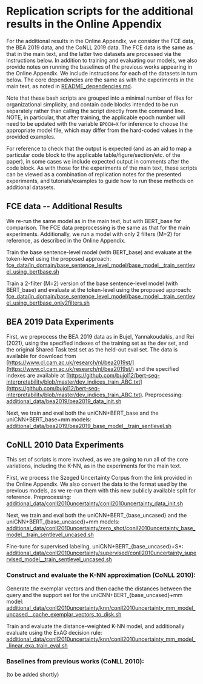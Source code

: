 # Replication scripts for the additional results in the Online Appendix

For the additional results in the Online Appendix, we consider the FCE data, the BEA 2019 data, and the CoNLL 2019 data. The FCE data is the same as that in the main text, and the latter two datasets are processed via the instructions below. In addition to training and evaluating our models, we also provide notes on running the baselines of the previous works appearing in the Online Appendix. We include instructions for each of the datasets in turn below. The core dependencies are the same as with the experiments in the main text, as noted in [README_dependencies.md](README_dependencies.md).

Note that these bash scripts are grouped into a minimal number of files for organizational simplicity, and contain code blocks intended to be run separately rather than calling the script directly from the command line. NOTE, in particular, that after training, the applicable epoch number will need to be updated with the variable `EPOCH=X` for inference to choose the appropriate model file, which may differ from the hard-coded values in the provided examples.

For reference to check that the output is expected (and as an aid to map a particular code block to the applicable table/figure/section/etc. of the paper), in some cases we include expected output in comments after the code block. As with those for the experiments of the main text, these scripts can be viewed as a combination of replication notes for the presented experiments, and tutorials/examples to guide how to run these methods on additional datasets.

## FCE data -- Additional Results

We re-run the same model as in the main text, but with BERT_base for comparison. The FCE data preprocessing is the same as that for the main experiments. Additionally, we run a model with only 2 filters (M=2) for reference, as described in the Online Appendix.

Train the base sentence-level model (with BERT_base) and evaluate at the token-level using the proposed approach: [fce_data/in_domain/base_sentence_level_model/base_model__train_sentlevel_using_bertbase.sh](fce_data/in_domain/base_sentence_level_model/base_model__train_sentlevel_using_bertbase.sh)

Train a 2-filter (M=2) version of the base sentence-level model (with BERT_base) and evaluate at the token-level using the proposed approach: [fce_data/in_domain/base_sentence_level_model/base_model__train_sentlevel_using_bertbase_only2filters.sh](fce_data/in_domain/base_sentence_level_model/base_model__train_sentlevel_using_bertbase_only2filters.sh)

## BEA 2019 Data Experiments

First, we preprocess the BEA 2019 data as in Bujel, Yannakoudakis, and Rei (2021), using the specified indexes of the training set as the dev set, and the original Shared Task test set as the held-out eval set. The data is available for download from [https://www.cl.cam.ac.uk/research/nl/bea2019st/](https://www.cl.cam.ac.uk/research/nl/bea2019st/) and the specified indexes are available at [https://github.com/bujol12/bert-seq-interpretability/blob/master/dev_indices_train_ABC.txt](https://github.com/bujol12/bert-seq-interpretability/blob/master/dev_indices_train_ABC.txt). Preprocessing: [additional_data/bea2019/bea2019_data_init.sh](additional_data/bea2019/bea2019_data_init.sh)

Next, we train and eval both the uniCNN+BERT_base and the uniCNN+BERT_base+mm models: [additional_data/bea2019/bea2019_base_model__train_sentlevel.sh](additional_data/bea2019/bea2019_base_model__train_sentlevel.sh)

## CoNLL 2010 Data Experiments

This set of scripts is more involved, as we are going to run all of the core variations, including the K-NN, as in the experiments for the main text.

First, we process the Szeged Uncertainty Corpus from the link provided in the Online Appendix. We also convert the data to the format used by the previous models, as we re-run them with this new publicly available split for reference. Preprocessing: [additional_data/conll2010uncertainty/conll2010uncertainty_data_init.sh](additional_data/conll2010uncertainty/conll2010uncertainty_data_init.sh)

Next, we train and eval both the uniCNN+BERT_{base_uncased} and the uniCNN+BERT_{base_uncased}+mm models: [additional_data/conll2010uncertainty/zero_shot/conll2010uncertainty_base_model__train_sentlevel_uncased.sh](additional_data/conll2010uncertainty/zero_shot/conll2010uncertainty_base_model__train_sentlevel_uncased.sh)

Fine-tune for supervised labeling, uniCNN+BERT_{base_uncased}+S*: [additional_data/conll2010uncertainty/supervised/conll2010uncertainty_supervised_model__train_sentlevel_uncased.sh](additional_data/conll2010uncertainty/supervised/conll2010uncertainty_supervised_model__train_sentlevel_uncased.sh)

### Construct and evaluate the K-NN approximation (CoNLL 2010):

Generate the exemplar vectors and then cache the distances between the query and the support set for the uniCNN+BERT_{base_uncased}+mm model: [additional_data/conll2010uncertainty/knn/conll2010uncertainty_mm_model_uncased__cache_exemplar_vectors_to_disk.sh](additional_data/conll2010uncertainty/knn/conll2010uncertainty_mm_model_uncased__cache_exemplar_vectors_to_disk.sh)

Train and evaluate the distance-weighted K-NN model, and additionally evaluate using the ExAG decision rule: [additional_data/conll2010uncertainty/knn/conll2010uncertainty_mm_model__linear_exa_train_eval.sh](additional_data/conll2010uncertainty/knn/conll2010uncertainty_mm_model__linear_exa_train_eval.sh)

### Baselines from previous works (CoNLL 2010):

(to be added shortly)
